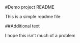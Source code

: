#Demo project README

This is a simple readme file

##Additional text

I hope this isn't much of a problem